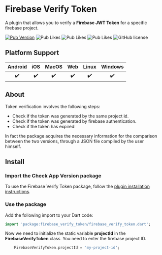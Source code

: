 # Firebase Verify Token

A plugin that allows you to verify a **Firebase JWT Token** for a specific firebase project.

[![Pub Version](https://img.shields.io/pub/v/firebase_verify_token?style=flat-square&logo=dart)](https://pub.dev/packages/firebase_verify_token)
![Pub Likes](https://img.shields.io/pub/likes/firebase_verify_token)
![Pub Likes](https://img.shields.io/pub/points/firebase_verify_token)
![Pub Likes](https://img.shields.io/pub/popularity/firebase_verify_token)
![GitHub license](https://img.shields.io/github/license/enzo-desimone/check_app_version?style=flat-square)

## Platform Support

| Android | iOS | MacOS | Web | Linux | Windows |
| :-----: | :-: | :---: | :-: | :---: | :-----: |
|   ✔️    | ✔️  |  ✔️   | ✔️  |  ✔️   |   ✔️    |

## About

Token verification involves the following steps:
- Check if the token was generated by the same project id.
- Check if the token was generated by firebase authentication.
- Check if the token has expired

In fact the package acquires the necessary information for the comparison between the two versions,
through a JSON file compiled by the user himself.

## Install

### Import the Check App Version package
To use the Firebase Verify Token package, follow the [plugin installation instructions](https://pub.dev/packages/firebase_verify_token/install).

### Use the package

Add the following import to your Dart code:
```dart
import 'package:firebase_verify_token/firebase_verify_token.dart';
```
Now we need to initialize the static variable **projectId** in the **FirebaseVerifyToken** class. You need to enter the firebase project ID.

```dart
    FirebaseVerifyToken.projectId = 'my-project-id';
```

